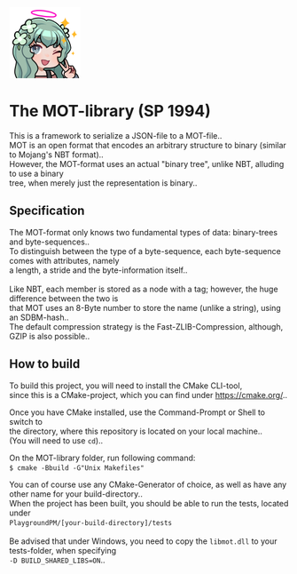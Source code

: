 <p align="left">
  <img src="assets/motex.png" width="128" height="128">
</p>

# The MOT-library (SP 1994)
This is a framework to serialize a JSON-file to a MOT-file..\
MOT is an open format that encodes an arbitrary structure to binary (similar to Mojang's NBT format)..\
However, the MOT-format uses an actual "binary tree", unlike NBT, alluding to use a binary\
tree, when merely just the representation is binary..

## Specification
The MOT-format only knows two fundamental types of data: binary-trees and byte-sequences..\
To distinguish between the type of a byte-sequence, each byte-sequence comes with attributes, namely\
a length, a stride and the byte-information itself..\
\
Like NBT, each member is stored as a node with a tag; however, the huge difference between the two is\
that MOT uses an 8-Byte number to store the name (unlike a string), using an SDBM-hash..\
The default compression strategy is the Fast-ZLIB-Compression, although, GZIP is also possible..

## How to build
To build this project, you will need to install the CMake CLI-tool,\
since this is a CMake-project, which you can find under https://cmake.org/..

Once you have CMake installed, use the Command-Prompt or Shell to switch to\
the directory, where this repository is located on your local machine..\
(You will need to use ```cd```)..

On the MOT-library folder, run following command:\
```$ cmake -Bbuild -G"Unix Makefiles"```

You can of course use any CMake-Generator of choice, as well as have any other name for your build-directory..\
When the project has been built, you should be able to run the tests, located under\
```PlaygroundPM/[your-build-directory]/tests```\
\
Be advised that under Windows, you need to copy the ```libmot.dll``` to your tests-folder, when specifying\
```-D BUILD_SHARED_LIBS=ON```..
